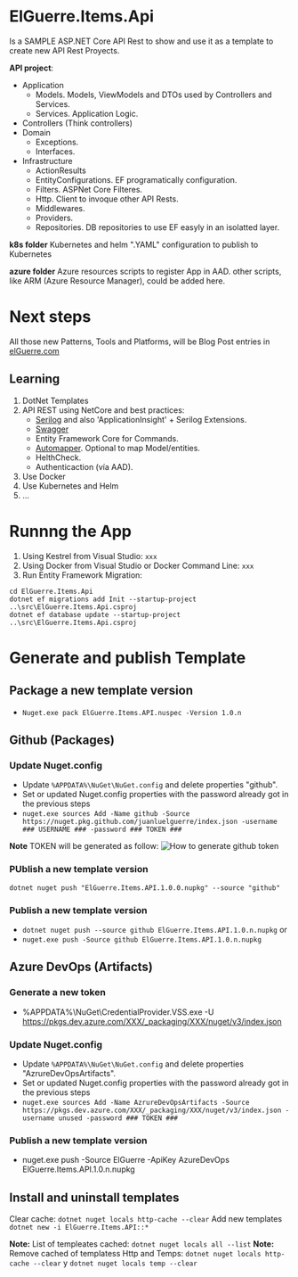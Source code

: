 # ElGuerre.Items.Api
Is a SAMPLE ASP.NET Core API Rest to show and use it as a template to create new API Rest Proyects.

**API project**:
- Application
    - Models. Models, ViewModels and DTOs used by Controllers and Services.
    - Services. Application Logic.
- Controllers (Think controllers)
- Domain
    - Exceptions.
    - Interfaces.
- Infrastructure
    - ActionResults
    - EntityConfigurations. EF programatically configuration.
    - Filters. ASPNet Core Filteres.
    - Http. Client to invoque other API Rests.
    - Middlewares.
    - Providers.
    - Repositories. DB repositories to use EF easyly in an isolatted layer.

**k8s folder**
Kubernetes and helm ".YAML" configuration to publish to Kubernetes

**azure folder**
Azure resources scripts to register App in AAD.
other scripts, like ARM (Azure Resource Manager), could be added here.

# Next steps
All those new Patterns, Tools and Platforms, will be Blog Post entries in [elGuerre.com](https://elguerre.com)

## Learning
1. DotNet Templates
2. API REST using NetCore and best practices:
    - [Serilog](https://serilog.net/) and also 'ApplicationInsight' + Serilog Extensions.
    - [Swagger](https://docs.microsoft.com/es-es/aspnet/core/tutorials/getting-started-with-swashbuckle?view=aspnetcore-2.2&tabs=visual-studio)
    - Entity Framework Core for Commands.    
    - [Automapper](https://automapper.org/). Optional to map Model/entities.
    - HelthCheck.
    - Authenticaction (vía AAD).
3. Use Docker
4. Use Kubernetes and Helm
3. ... 

# Runnng the App
1. Using Kestrel from Visual Studio:
`
xxx
`
2. Using Docker from Visual Studio or Docker Command Line:
`
xxx
`
3. Run Entity Framework Migration: 
```
cd ElGuerre.Items.Api
dotnet ef migrations add Init --startup-project ..\src\ElGuerre.Items.Api.csproj
dotnet ef database update --startup-project ..\src\ElGuerre.Items.Api.csproj
``` 

# Generate and publish Template

## Package a new template version
- `Nuget.exe pack ElGuerre.Items.API.nuspec -Version 1.0.n`

## Github (Packages)

### Update Nuget.config
- Update ```%APPDATA%\NuGet\NuGet.config``` and delete properties "github".
- Set or updated Nuget.config properties with the password already got in the previous steps
- `nuget.exe sources Add -Name github -Source https://nuget.pkg.github.com/juanluelguerre/index.json -username ### USERNAME ### -password ### TOKEN ###`

**Note** TOKEN will be generated as follow:
![How to generate github token](assets/GenerateToken-Github-Packages.png)

### PUblish a new template version
```
dotnet nuget push "ElGuerre.Items.API.1.0.0.nupkg" --source "github"
```
### Publish a new template version
- `dotnet nuget push --source github ElGuerre.Items.API.1.0.n.nupkg`
or
- `nuget.exe push -Source github ElGuerre.Items.API.1.0.n.nupkg`

## Azure DevOps (Artifacts)

### Generate a new token
- %APPDATA%\NuGet\CredentialProvider.VSS.exe -U https://pkgs.dev.azure.com/XXX/_packaging/XXX/nuget/v3/index.json

### Update Nuget.config
- Update ```%APPDATA%\NuGet\NuGet.config``` and delete properties "AzrureDevOpsArtifacts".
- Set or updated Nuget.config properties with the password already got in the previous steps
- `nuget.exe sources Add -Name AzrureDevOpsArtifacts -Source https://pkgs.dev.azure.com/XXX/_packaging/XXX/nuget/v3/index.json -username unused -password ### TOKEN ###`

### Publish a new template version
- nuget.exe push -Source ElGuerre -ApiKey AzureDevOps ElGuerre.Items.API.1.0.n.nupkg

## Install and uninstall templates

Clear cache: ```dotnet nuget locals http-cache --clear```
Add new templates ```dotnet new -i ElGuerre.Items.API::*```

**Note:** List of templeates cached: ```dotnet nuget locals all --list```
**Note:** Remove cached of templatess Http and Temps: ```dotnet nuget locals http-cache --clear``` y ```dotnet nuget locals temp --clear```
